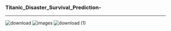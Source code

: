 ### Titanic_Disaster_Survival_Prediction-

---


![download](https://user-images.githubusercontent.com/115402065/227743506-68d52c80-b8c7-4099-b8d6-f56622e327b7.jpg)
![images](https://user-images.githubusercontent.com/115402065/227743546-4f32cf46-18b5-40e0-8b7d-7649d4711bb1.jpg)
![download (1)](https://user-images.githubusercontent.com/115402065/227743597-249797e5-c522-4df9-b5dd-e845ebe589ef.jpg)
